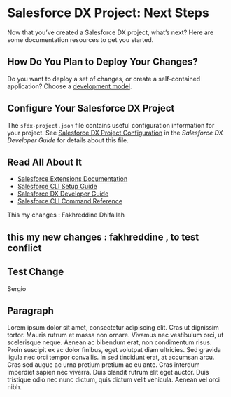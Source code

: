 # Salesforce DX Project: Next Steps

Now that you’ve created a Salesforce DX project, what’s next? Here are some documentation resources to get you started.

## How Do You Plan to Deploy Your Changes?

Do you want to deploy a set of changes, or create a self-contained application? Choose a [development model](https://developer.salesforce.com/tools/vscode/en/user-guide/development-models).

## Configure Your Salesforce DX Project

The `sfdx-project.json` file contains useful configuration information for your project. See [Salesforce DX Project Configuration](https://developer.salesforce.com/docs/atlas.en-us.sfdx_dev.meta/sfdx_dev/sfdx_dev_ws_config.htm) in the _Salesforce DX Developer Guide_ for details about this file.

## Read All About It

- [Salesforce Extensions Documentation](https://developer.salesforce.com/tools/vscode/)
- [Salesforce CLI Setup Guide](https://developer.salesforce.com/docs/atlas.en-us.sfdx_setup.meta/sfdx_setup/sfdx_setup_intro.htm)
- [Salesforce DX Developer Guide](https://developer.salesforce.com/docs/atlas.en-us.sfdx_dev.meta/sfdx_dev/sfdx_dev_intro.htm)
- [Salesforce CLI Command Reference](https://developer.salesforce.com/docs/atlas.en-us.sfdx_cli_reference.meta/sfdx_cli_reference/cli_reference.htm)

This my changes : Fakhreddine Dhifallah

## this my new changes : fakhreddine  , to test conflict 
## Test Change
Sergio

## Paragraph
Lorem ipsum dolor sit amet, consectetur adipiscing elit. Cras ut dignissim tortor. Mauris rutrum et massa non ornare. Vivamus nec vestibulum orci, ut scelerisque neque. Aenean ac bibendum erat, non condimentum risus. Proin suscipit ex ac dolor finibus, eget volutpat diam ultricies. Sed gravida ligula nec orci tempor convallis. In sed tincidunt erat, at accumsan arcu. Cras sed augue ac urna pretium pretium ac eu ante. Cras interdum imperdiet sapien nec viverra. Duis blandit rutrum elit eget auctor. Duis tristique odio nec nunc dictum, quis dictum velit vehicula. Aenean vel orci nibh.
